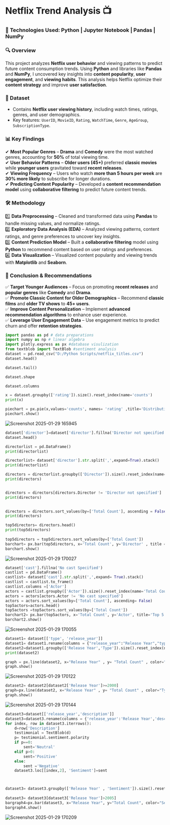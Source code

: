 # **Netflix Trend Analysis 📺**  

### 🚀 **Technologies Used:** Python | Jupyter Notebook | Pandas | NumPy  

### **🔍 Overview**  
This project analyzes **Netflix user behavior** and viewing patterns to predict future content consumption trends. Using **Python** and libraries like **Pandas** and **NumPy**, I uncovered key insights into **content popularity**, **user engagement**, and **viewing habits**. This analysis helps Netflix optimize their **content strategy** and improve **user satisfaction**.  

### **📂 Dataset**  
- Contains **Netflix user viewing history**, including watch times, ratings, genres, and user demographics.  
- Key features: `UserID`, `MovieID`, `Rating`, `WatchTime`, `Genre`, `AgeGroup`, `SubscriptionType`.  

### **📊 Key Findings**  
✔ **Most Popular Genres** – **Drama** and **Comedy** were the most watched genres, accounting for **50%** of total viewing time.  
✔ **User Behavior Patterns** – **Older users (45+)** preferred **classic movies** while **younger users** gravitated toward **recent releases**.  
✔ **Viewing Frequency** – Users who watch **more than 5 hours per week** are **30% more likely** to subscribe for longer durations.  
✔ **Predicting Content Popularity** – Developed a **content recommendation model** using **collaborative filtering** to predict future content trends.  

### **🛠 Methodology**  
1️⃣ **Data Preprocessing** – Cleaned and transformed data using **Pandas** to handle missing values, and normalize ratings.  
2️⃣ **Exploratory Data Analysis (EDA)** – Analyzed viewing patterns, content ratings, and genre preferences to uncover key insights.  
3️⃣ **Content Prediction Model** – Built a **collaborative filtering** model using **Python** to recommend content based on user ratings and preferences.  
4️⃣ **Data Visualization** – Visualized content popularity and viewing trends with **Matplotlib** and **Seaborn**.  

### **📌 Conclusion & Recommendations**  
✅ **Target Younger Audiences** – Focus on promoting **recent releases** and **popular genres** like **Comedy** and **Drama**.  
✅ **Promote Classic Content for Older Demographics** – Recommend **classic films** and **older TV shows** to **45+ users**.  
✅ **Improve Content Personalization** – Implement **advanced recommendation algorithms** to enhance user experience.  
✅ **Leverage User Engagement Data** – Use engagement metrics to predict churn and offer **retention strategies**.  

```python
import pandas as pd # data preparations
import numpy as np # linear algebra
import plotly.express as px #database visulization
from textblob import TextBlob #sentiment analysis
dataset = pd.read_csv("D:/Python Scripts/netflix_titles.csv")
dataset.head()

dataset.tail()

dataset.shape

dataset.columns

x = dataset.groupby(['rating']).size().reset_index(name='counts')
print(x)

piechart = px.pie(x,values='counts', names= 'rating' ,title='Distribution of content ratings on Netflix')
piechart.show()
```
![Screenshot 2025-01-29 165945](https://github.com/user-attachments/assets/1abe95c2-5cfc-4b9a-ac99-6dbb2727451a)

```python
dataset['director']=dataset['director'].fillna('Director not specified')
dataset.head()

directorlist = pd.DataFrame()
print(directorlist)

directorlist= dataset['director'].str.split(',',expand=True).stack()
print(directorlist)

directors = directorlist.groupby(['Director']).size().reset_index(name='Total Count')
print(directors)


directors = directors[directors.Director != 'Director not specified']
print(directors)
                    

directors = directors.sort_values(by=['Total Count'], ascending = False)
print(directors)

top5directors= directors.head()
print(top5directors)
          
top5directors = top5directors.sort_values(by=['Total Count'])
barchart= px.bar(top5directors, x='Total Count', y='Director' , title = 'Top 5 Directors on Netflix')
barchart.show()
```
![Screenshot 2025-01-29 170027](https://github.com/user-attachments/assets/8cc28752-b5c4-44b9-a586-369079300780)

```python
dataset['cast'].fillna('No cast Specified')
castlist = pd.DataFrame()
castlist= dataset['cast'].str.split(',',expand= True).stack()
castlist = castlist.to_frame()
castlist.columns =['Actor']
actors = castlist.groupby(['Actor']).size().reset_index(name='Total Count')
actors = actors[actors.Actor != 'No cast specified']
actors = actors.sort_values(by=['Total Count'], ascending= False)
top5actors=actors.head()
top5actors =top5actors.sort_values(by=['Total Count'])
barchart2= px.bar(top5actors, x='Total Count', y='Actor', title='Top 5 Actors on Netflix')
barchart2.show()
```
![Screenshot 2025-01-29 170055](https://github.com/user-attachments/assets/ca7a52f4-72d0-462e-b223-fc6cea5dac67)

```python
dataset1= dataset[['type', 'release_year']]
dataset1= dataset1.rename(columns = {"release_year":"Release Year","type" : "Type"})
dataset2=dataset1.groupby(['Release Year','Type']).size().reset_index(name='Total Count')
print(dataset2)

graph = px.line(dataset2, x="Release Year" , y= "Total Count" , color="Type" , title="Trend of content produced on Netflix every Year")
graph.show()
```
![Screenshot 2025-01-29 170122](https://github.com/user-attachments/assets/3a7940f7-1c98-4fe1-b932-ba881a480c16)

```python
dataset2= dataset2[dataset2['Release Year']>=2000]
graph=px.line(dataset2, x="Release Year" , y= "Total Count" , color="Type" , title="Trend of content produced on Netflix every Year")
graph.show()
```
![Screenshot 2025-01-29 170144](https://github.com/user-attachments/assets/7d3ab918-f7c9-452f-86f3-984f2b65b302)

```python
dataset3=dataset[['release_year','description']]
dataset3=dataset3.rename(columns = {'release_year':'Release Year','description':'Description'})
for index, row in dataset3.iterrows():
    d=row['Description']
    testimonial = TextBlob(d)
    p= testimonial.sentiment.polarity
    if p==0:
        sent='Neutral'
    elif p>0:
        sent='Positive'
    else:
        sent ='Negative'
    dataset3.loc[[index,2], 'Sentiment']=sent



dataset3= dataset3.groupby(['Release Year' , 'Sentiment']).size().reset_index(name ='Total Count')
                          
dataset3= dataset3[dataset3['Release Year']>2005]
bargraph4=px.bar(dataset3, x="Release Year", y="Total Count", color="Sentiment", title="Sentiment Analysis of Content on Netflix")
bargraph4.show()
```

![Screenshot 2025-01-29 170209](https://github.com/user-attachments/assets/ef29d7d2-9af5-483a-821c-f6eace25a8d2)
